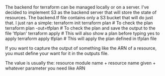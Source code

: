 The backend for terraform can be managed locally or on a server.
I've decided to implement S3 as the backend server that will store the state of resources.
The backend.tf file contains only a S3 bucket that will do just that.
I just ran a simple:
terraform init
terraform plan # To check the plan
terraform plan -out=tfplan # To check the plan and save the output to the file 'tfplan'
terraform apply # This will also show a plan before typing yes to apply
terraform apply tfplan # This will apply the plan defined in tfplan file

If you want to capture the output of something like the ARN of a resource, you must define your want for it in the outputs file.

The value is usually the:
resource module name + resource name given + whatever parameter you need like ARN

